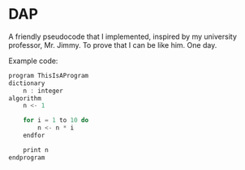 # DAP

A friendly pseudocode that I implemented, inspired by my university professor, Mr. Jimmy. To prove that I can be like him. One day.

Example code:

```javascript
program ThisIsAProgram
dictionary
    n : integer
algorithm
    n <- 1

    for i = 1 to 10 do
        n <- n * i
    endfor

    print n
endprogram
```